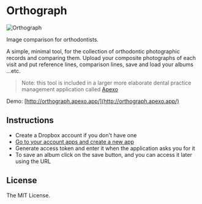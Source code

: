 # Orthograph

![Orthograph](https://i.imgur.com/lfYde4h.png)

Image comparison for orthodontists.

A simple, minimal tool, for the collection of orthodontic photographic records and comparing them. Upload your composite photographs of each visit and put reference lines, comparison lines, save and load your albums ...etc.

> Note: this tool is included in a larger more elaborate dental practice management application called [Apexo](https://apexo.app)

Demo: [http://orthograph.apexo.app/](http://orthograph.apexo.app/)

## Instructions

-   Create a Dropbox account if you don't have one
-   [Go to your account apps and create a new app](https://www.dropbox.com/developers/apps)
-   Generate access token and enter it when the application asks you for it
-   To save an album click on the save button, and you can access it later using the URL

## License

The MIT License.
